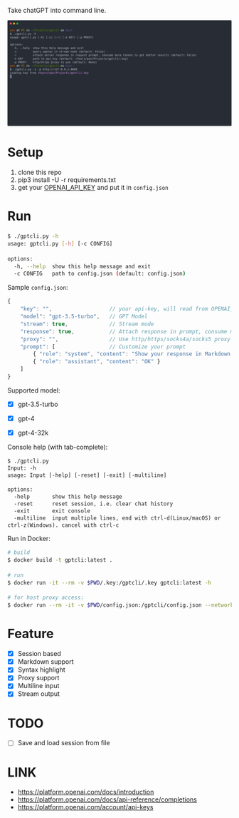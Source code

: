 Take chatGPT into command line.

[![stream](./stream.svg)][vid]

# Setup

1. clone this repo
2. pip3 install -U -r requirements.txt
3. get your [OPENAI_API_KEY][key] and put it in `config.json`

# Run

```sh
$ ./gptcli.py -h
usage: gptcli.py [-h] [-c CONFIG]

options:
  -h, --help  show this help message and exit
  -c CONFIG   path to config.json (default: config.json)
```

Sample `config.json`:
```js
{
    "key": "",                  // your api-key, will read from OPENAI_API_KEY envronment variable if empty
    "model": "gpt-3.5-turbo",   // GPT Model
    "stream": true,             // Stream mode
    "response": true,           // Attach response in prompt, consume more tokens to get better results
    "proxy": "",                // Use http/https/socks4a/socks5 proxy for requests to api.openai.com
    "prompt": [                 // Customize your prompt
        { "role": "system", "content": "Show your response in Markdown format with syntax highlight if it contains code, or just plaintext" },
        { "role": "assistant", "content": "OK" }
    ]
}
```

Supported model:

- [x] gpt-3.5-turbo
- [x] gpt-4
- [x] gpt-4-32k


Console help (with tab-complete):
```
$ ./gptcli.py
Input: -h
usage: Input [-help] [-reset] [-exit] [-multiline]

options:
  -help       show this help message
  -reset      reset session, i.e. clear chat history
  -exit       exit console
  -multiline  input multiple lines, end with ctrl-d(Linux/macOS) or ctrl-z(Windows). cancel with ctrl-c
```

Run in Docker:

```sh
# build
$ docker build -t gptcli:latest .

# run
$ docker run -it --rm -v $PWD/.key:/gptcli/.key gptcli:latest -h

# for host proxy access:
$ docker run --rm -it -v $PWD/config.json:/gptcli/config.json --network host gptcli:latest -c /gptcli/config.json
```

# Feature

- [x] Session based
- [x] Markdown support
- [x] Syntax highlight
- [x] Proxy support
- [x] Multiline input
- [x] Stream output

# TODO

- [ ] Save and load session from file

# LINK

- https://platform.openai.com/docs/introduction
- https://platform.openai.com/docs/api-reference/completions
- https://platform.openai.com/account/api-keys

[vid]: https://asciinema.org/a/564585
[key]: https://platform.openai.com/account/api-keys